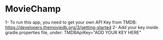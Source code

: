 # MovieChamp
1- To run this app, you need to get your own API Key from TMDB: https://developers.themoviedb.org/3/getting-started
2- Add your key inside gradle.properties file, under: TMDBApiKey="ADD YOUR KEY HERE"
